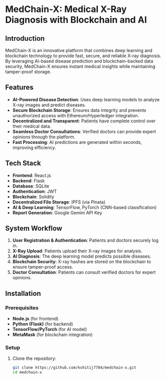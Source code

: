 # MedChain-X: Medical X-Ray Diagnosis with Blockchain and AI

## Introduction
MedChain-X is an innovative platform that combines deep learning and blockchain technology to provide fast, secure, and reliable X-ray diagnosis. By leveraging AI-based disease prediction and blockchain-backed data security, MedChain-X ensures instant medical insights while maintaining tamper-proof storage. 

## Features
- **AI-Powered Disease Detection**: Uses deep learning models to analyze X-ray images and predict diseases.
- **Secure Blockchain Storage**: Ensures data integrity and prevents unauthorized access with Ethereum/Hyperledger integration.
- **Decentralized and Transparent**: Patients have complete control over their medical data.
- **Seamless Doctor Consultations**: Verified doctors can provide expert opinions through the platform.
- **Fast Processing**: AI predictions are generated within seconds, improving efficiency.

## Tech Stack
- **Frontend**: React.js  
- **Backend**: Flask
- **Database**: SQLite
- **Authentication**: JWT
- **Blockchain**: Solidity
- **Decentralized File Storage**: IPFS (via Pinata)
- **AI & Deep Learning**: TensorFlow, PyTorch (CNN-based classification)
- **Report Generation**: Google Gemini API Key

## System Workflow
1. **User Registration & Authentication**: Patients and doctors securely log in.  
2. **X-Ray Upload**: Patients upload their X-ray images for analysis.  
3. **AI Diagnosis**: The deep learning model predicts possible diseases.  
4. **Blockchain Security**: X-ray hashes are stored on the blockchain to ensure tamper-proof access.
5. **Doctor Consultation**: Patients can consult verified doctors for expert opinions.  

## Installation
### Prerequisites
- **Node.js** (for frontend)
- **Python (Flask)** (for backend)
- **TensorFlow/PyTorch** (for AI model)
- **MetaMask** (for blockchain integration)

### Setup
1. Clone the repository:  
   ```sh
   git clone https://github.com/kshitij7704/medchain-x.git
   cd medchain-x
